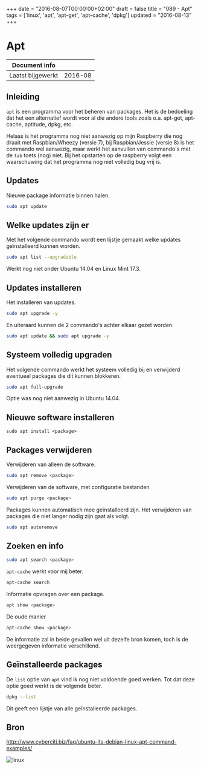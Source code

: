+++
date = "2016-08-07T00:00:00+02:00"
draft = false
title = "089 - Apt"
tags = ['linux', 'apt', 'apt-get', 'apt-cache', 'dpkg']
updated = "2016-08-13"
+++

# Apt


| Document info       |             |
|---------------------|-------------|
| Laatst bijgewerkt   | 2016-08     |


## Inleiding
`apt` is een programma voor het beheren van packages. Het is de bedoeling dat
het een alternatief wordt voor al die andere tools zoals o.a. apt-get,
apt-cache, aptitude, dpkg, etc.

Helaas is het programma nog niet aanwezig op mijn Raspberry die nog draait met
Raspbian/Wheezy (versie 7), bij Raspbian/Jessie (versie 8) is het commando wel
aanwezig, maar werkt het aanvullen van commando's met de `tab` toets (nog) niet.
Bij het opstarten op de raspberry volgt een waarschuwing dat het programma nog
niet volledig bug vrij is.


## Updates 
Nieuwe package informatie binnen halen.
```bash
sudo apt update
```


## Welke updates zijn er
Met het volgende commando wordt een lijstje gemaakt welke updates geïnstalleerd
kunnen worden.
```bash
sudo apt list --upgradable
```
Werkt nog niet onder Ubuntu 14.04 en Linux Mint 17.3.


## Updates installeren
Het installeren van updates.
```bash
sudo apt upgrade -y
```

En uiteraard kunnen de 2 commando's achter elkaar gezet worden.
```bash
sudo apt update && sudo apt upgrade -y
```


## Systeem volledig upgraden
Het volgende commando werkt het systeem volledig bij en verwijderd eventueel
packages die dit kunnen blokkeren. 
```bash
sudo apt full-upgrade
```
Optie was nog niet aanwezig in Ubuntu 14.04.


## Nieuwe software installeren
```
sudo apt install <package>
```


## Packages verwijderen
Verwijderen van alleen de software.
```bash
sudo apt remove <package>
```

Verwijderen van de software, met configuratie bestanden
```bash
sudo apt purge <package>
```


Packages kunnen automatisch mee geïnstalleerd zijn. Het verwijderen van packages
die niet langer nodig zijn gaat als volgt.
```bash
sudo apt autoremove
```


## Zoeken en info
```bash
sudo apt search <package>
```

`apt-cache` werkt voor mij beter.
```bash
apt-cache search 
```

Informatie opvragen over een package.
```bash
apt show <package>
```

De oude manier
```bash
apt-cache show <package>
```
De informatie zal in beide gevallen wel uit dezelfe bron komen, toch is de
weergegeven informatie verschillend.


## Geïnstalleerde packages
De `list` optie van `apt` vind ik nog niet voldoende goed werken. Tot dat deze
optie goed werkt is de volgende beter.
```bash
dpkg --list
```
Dit geeft een lijstje van alle geïnstalleerde packages. 



## Bron
http://www.cyberciti.biz/faq/ubuntu-lts-debian-linux-apt-command-examples/


![linux](/img/logo_linux.jpg)

